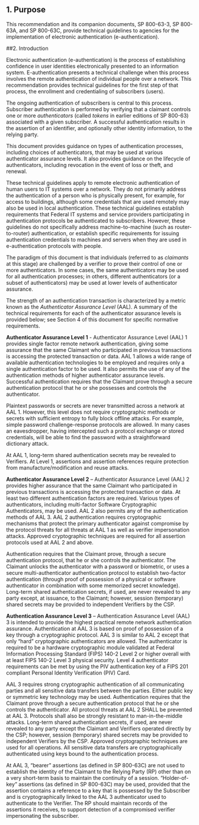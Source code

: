 ## 1. Purpose

This recommendation and its companion documents, SP 800-63-3, SP 800-63A, and SP 800-63C, provide technical guidelines to agencies for the implementation of electronic authentication (e-authentication).

##2. Introduction

Electronic authentication (e-authentication) is the process of establishing confidence in user identities electronically presented to an information system. E-authentication presents a technical challenge when this process involves the remote authentication of individual people over a network. This recommendation provides technical guidelines for the first step of that process, the enrollment and credentialing of subscribers (users).

The ongoing authentication of subscribers is central to this process. Subscriber authentication is performed by verifying that a claimant controls one or more *authenticators* (called *tokens* in earlier editions of SP 800-63) associated with a given subscriber. A successful authentication results in the assertion of an identifier, and optionally other identity information, to the relying party.

This document provides guidance on types of authentication processes, including choices of authenticators, that may be used at various authenticator assurance levels. It also provides guidance on the lifecycle of authenticators, including revocation in the event of loss or theft, and renewal.

These technical guidelines apply to remote electronic authentication of human users to IT systems over a network. They do not primarily address the authentication of a person who is physically present, for example, for access to buildings, although some credentials that are used remotely may also be used in local authentication. These technical guidelines establish requirements that Federal IT systems and service providers participating in authentication protocols be authenticated to subscribers. However, these guidelines do not specifically address machine-to-machine (such as router-to-router) authentication, or establish specific requirements for issuing authentication credentials to machines and servers when they are used in e-authentication protocols with people.

The paradigm of this document is that individuals (referred to as *claimants* at this stage) are challenged by a verifier to prove their control of one or more authenticators. In some cases, the same authenticators may be used for all authentication processes; in others, different authenticators (or a subset of authenticators) may be used at lower levels of authenticator assurance.

The strength of an authentication transaction is characterized by a metric known as the *Authenticator Assurance Level* (AAL). A summary of the technical requirements for each of the authenticator assurance levels is provided below; see Section 4 of this document for specific normative requirements.

**Authenticator Assurance Level 1** - Authenticator Assurance Level (AAL) 1 provides single factor remote network authentication, giving some assurance that the same Claimant who participated in previous transactions is accessing the protected transaction or data. AAL 1 allows a wide range of available authentication technologies to be employed and requires only a single authentication factor to be used. It also permits the use of any of the authentication methods of higher authenticator assurance levels. Successful authentication requires that the Claimant prove through a secure authentication protocol that he or she possesses and controls the authenticator.
Plaintext passwords or secrets are never transmitted across a network at AAL 1. However, this level does not require cryptographic methods or secrets with sufficient entropy to fully block offline attacks. For example, simple password challenge-response protocols are allowed. In many cases an eavesdropper, having intercepted such a protocol exchange or stored credentials, will be able to find the password with a straightforward dictionary attack.
At AAL 1, long-term shared authentication secrets may be revealed to Verifiers. At Level 1, assertions and assertion references require protection from manufacture/modification and reuse attacks.

**Authenticator Assurance Level 2** – Authenticator Assurance Level (AAL) 2 provides higher assurance that the same Claimant who participated in previous transactions is accessing the protected transaction or data. At least two different authentication factors are required. Various types of authenticators, including multi-factor Software Cryptographic Authenticators, may be used. AAL 2 also permits any of the authentication methods of AAL 3. AAL 2 authentication requires cryptographic mechanisms that protect the primary authenticator against compromise by the protocol threats for all threats at AAL 1 as well as verifier impersonation attacks. Approved cryptographic techniques are required for all assertion protocols used at AAL 2 and above.

Authentication requires that the Claimant prove, through a secure authentication protocol, that he or she controls the authenticator. The Claimant unlocks the authenticator with a password or biometric, or uses a secure multi-authenticator authentication protocol to establish two-factor authentication (through proof of possession of a physical or software authenticator in combination with some memorized secret knowledge). Long-term shared authentication secrets, if used, are never revealed to any party except, at issuance, to the Claimant; however, session (temporary) shared secrets may be provided to independent Verifiers by the CSP.

**Authentication Assurance Level 3** – Authentication Assurance Level (AAL) 3 is intended to provide the highest practical remote network authentication assurance. Authentication at AAL 3 is based on proof of possession of a key through a cryptographic protocol. AAL 3 is similar to AAL 2 except that only “hard” cryptographic authenticators are allowed. The authenticator is required to be a hardware cryptographic module validated at Federal Information Processing Standard (FIPS) 140-2 Level 2 or higher overall with at least FIPS 140-2 Level 3 physical security. Level 4 authenticator requirements can be met by using the PIV authentication key of a FIPS 201 compliant Personal Identity Verification (PIV) Card.

AAL 3 requires strong cryptographic authentication of all communicating parties and all sensitive data transfers between the parties. Either public key or symmetric key technology may be used. Authentication requires that the Claimant prove through a secure authentication protocol that he or she controls the authenticator. All protocol threats at AAL 2 SHALL be prevented at AAL 3. Protocols shall also be strongly resistant to man-in-the-middle attacks. Long-term shared authentication secrets, if used, are never revealed to any party except the Claimant and Verifiers operated directly by the CSP; however, session (temporary) shared secrets may be provided to independent Verifiers by the CSP. Approved cryptographic techniques are used for all operations. All sensitive data transfers are cryptographically authenticated using keys bound to the authentication process.

At AAL 3, “bearer” assertions (as defined in SP 800-63C) are not used to establish the identity of the Claimant to the Relying Party (RP) other than on a very short-term basis to maintain the continuity of a session. “Holder-of-key” assertions (as defined in SP 800-63C) may be used, provided that the assertion contains a reference to a key that is possessed by the Subscriber and is cryptographically linked to the AAL 3 authenticator used to authenticate to the Verifier. The RP should maintain records of the assertions it receives, to support detection of a compromised verifier impersonating the subscriber.

